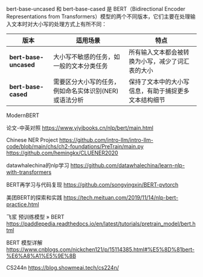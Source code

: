 

bert-base-uncased 和 bert-base-cased 是 BERT（Bidirectional Encoder Representations from Transformers）模型的两个不同版本，它们主要在处理输入文本时对大小写的处理方式上有所不同：


| 版本                    | 适用场景                          | 特点                         | 
|-----------------------|-------------------------------|----------------------------|
| **bert-base-uncased** | 大小写不敏感的任务，如一般的文本分类任务          | 所有输入文本都会被转换为小写，减少了词汇表的大小   |
| **bert-base-cased**   | 需要区分大小写的任务，例如命名实体识别(NER)或语法分析 | 保持了文本中的大小写信息，有助于捕捉更多文本结构细节 |


ModernBERT


论文-中英对照
https://www.yiyibooks.cn/nlp/bert/main.html

Chinese NER Project
https://github.com/intro-llm/intro-llm-code/blob/main/chs/ch2-foundations/PreTrain/main.py
https://github.com/hemingkx/CLUENER2020

datawhalechina的nlp学习
https://github.com/datawhalechina/learn-nlp-with-transformers

BERT再学习与代码复现
https://github.com/songyingxin/BERT-pytorch

美团BERT的探索和实践
https://tech.meituan.com/2019/11/14/nlp-bert-practice.html

飞浆 预训练模型 » BERT
https://paddlepedia.readthedocs.io/en/latest/tutorials/pretrain_model/bert.html

BERT 模型详解
https://www.cnblogs.com/nickchen121/p/15114385.html#%E5%8D%81bert-%E6%A8%A1%E5%9E%8B

CS244n
https://blog.showmeai.tech/cs224n/